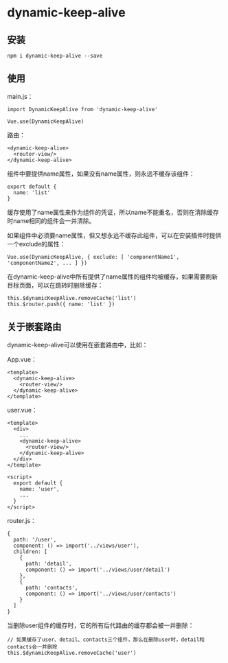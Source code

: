 # dynamic-keep-alive

## 安装

    npm i dynamic-keep-alive --save

## 使用

main.js：

    import DynamicKeepAlive from 'dynamic-keep-alive'

    Vue.use(DynamicKeepAlive)

路由：

    <dynamic-keep-alive>
      <router-view/>
    </dynamic-keep-alive>

组件中要提供name属性，如果没有name属性，则永远不缓存该组件：

    export default {
      name: 'list'
    }

缓存使用了name属性来作为组件的凭证，所以name不能重名，否则在清除缓存时name相同的组件会一并清除。

如果组件中必须要name属性，但又想永远不缓存此组件，可以在安装插件时提供一个exclude的属性：

    Vue.use(DynamicKeepAlive, { exclude: [ 'componentName1', 'componentName2', ... ] })

在dynamic-keep-alive中所有提供了name属性的组件均被缓存，如果需要刷新目标页面，可以在跳转时删除缓存：

    this.$dynamicKeepAlive.removeCache('list')
    this.$router.push({ name: 'list' })

## 关于嵌套路由

dynamic-keep-alive可以使用在嵌套路由中，比如：

App.vue：

    <template>
      <dynamic-keep-alive>
        <router-view/>
      </dynamic-keep-alive>
    </template>

user.vue：

    <template>
      <div>
        ...
        <dynamic-keep-alive>
          <router-view/>
        </dynamic-keep-alive>
      </div>
    </template>

    <script>
      export default {
        name: 'user',
        ...
      }
    </script>

router.js：

    {
      path: '/user',
      component: () => import('../views/user'),
      children: [
        {
          path: 'detail',
          component: () => import('../views/user/detail')
        },
        {
          path: 'contacts',
          component: () => import('../views/user/contacts')
        }
      ]
    }

当删除user组件的缓存时，它的所有后代路由的缓存都会被一并删除：

    // 如果缓存了user、detail、contacts三个组件，那么在删除user时，detail和contacts会一并删除
    this.$dynamicKeepAlive.removeCache('user')